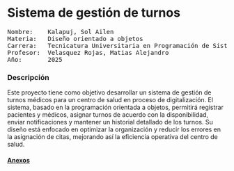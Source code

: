 # Sistema de gestión de turnos 
<pre>
Nombre:    Kalapuj, Sol Ailen 
Materia:   Diseño orientado a objetos 
Carrera:   Tecnicatura Universitaria en Programación de Sistemas 
Profesor:  Velasquez Rojas, Matias Alejandro 
Año:       2025 
</pre>

### **Descripción** 
 Este proyecto tiene como objetivo desarrollar un sistema de gestión de turnos médicos para un centro de salud en proceso de digitalización. El sistema, basado en la programación orientada a objetos, permitirá registrar pacientes y médicos, asignar turnos de acuerdo con la disponibilidad, enviar notificaciones y mantener un historial detallado de los turnos. Su diseño está enfocado en optimizar la organización y reducir los errores en la asignación de citas, mejorando así la eficiencia operativa del centro de salud.

#### [Anexos](anexos.md)
